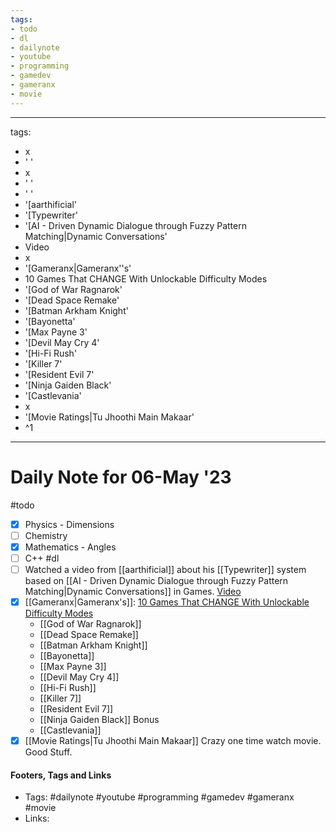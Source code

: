 ```yaml
---
tags:
- todo
- dl
- dailynote
- youtube
- programming
- gamedev
- gameranx
- movie
---
```


---
tags:
- x
- ' '
- x
- ' '
- ' '
- '[aarthificial'
- '[Typewriter'
- '[AI - Driven Dynamic Dialogue through Fuzzy Pattern Matching|Dynamic Conversations'
- Video
- x
- '[Gameranx|Gameranx''s'
- 10 Games That CHANGE With Unlockable Difficulty Modes
- '[God of War Ragnarok'
- '[Dead Space Remake'
- '[Batman Arkham Knight'
- '[Bayonetta'
- '[Max Payne 3'
- '[Devil May Cry 4'
- '[Hi-Fi Rush'
- '[Killer 7'
- '[Resident Evil 7'
- '[Ninja Gaiden Black'
- '[Castlevania'
- x
- '[Movie Ratings|Tu Jhoothi Main Makaar'
- ^1
---


# Daily Note for 06-May '23
#todo
- [x] Physics - Dimensions
- [ ] Chemistry
- [x] Mathematics - Angles
- [ ] C++
#dl 
- [ ] Watched a video from [[aarthificial]] about his [[Typewriter]] system based on [[AI - Driven Dynamic Dialogue through Fuzzy Pattern Matching|Dynamic Conversations]] in Games. [Video](https://youtu.be/1LlF5p5Od6A?list=PLh0j6fxciWbLLRtBC4dvn0TWEgHxDkWww) 
- [x] [[Gameranx|Gameranx's]]:  [10 Games That CHANGE With Unlockable Difficulty Modes](https://youtu.be/9lD7DdiRFqM)
	-  [[God of War Ragnarok]]
	-  [[Dead Space Remake]]
	-  [[Batman Arkham Knight]]
	-  [[Bayonetta]]
	-  [[Max Payne 3]]
	-  [[Devil May Cry 4]]
	-  [[Hi-Fi Rush]]
	-  [[Killer 7]]
	-  [[Resident Evil 7]]
	-  [[Ninja Gaiden Black]]
Bonus
	-  [[Castlevania]]
- [x] [[Movie Ratings|Tu Jhoothi Main Makaar]]
	Crazy one time watch movie. Good Stuff. 

#### Footers, Tags and Links
- Tags: #dailynote #youtube #programming #gamedev #gameranx #movie 
- Links: 

[^1]: